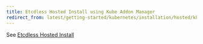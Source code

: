```yaml
---
title: Etcdless Hosted Install using Kube Addon Manager
redirect_from: latest/getting-started/kubernetes/installation/hosted/k8s-backend-addon-manager/index
---
```


See [Etcdless Hosted Install](../k8s-backend)
